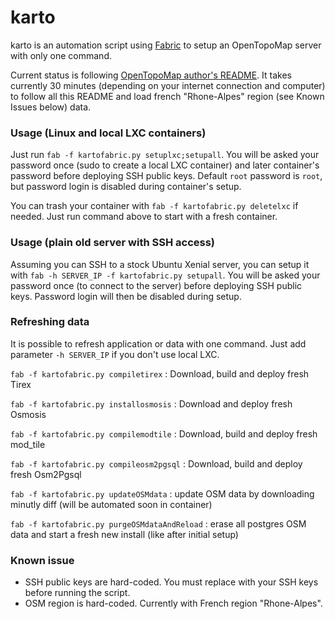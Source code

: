 karto
===========
karto is an automation script using [Fabric](http://www.fabfile.org/) to setup an OpenTopoMap server with only one command.

Current status is following [OpenTopoMap author's README](https://github.com/der-stefan/OpenTopoMap/blob/master/mapnik/HOWTO_Server_16.04). It takes currently 30 minutes (depending on your internet connection and computer) to follow all this README and load french "Rhone-Alpes" region (see Known Issues below) data.

### Usage (Linux and local LXC containers)

Just run `fab -f kartofabric.py setuplxc;setupall`. You will be asked your password once (sudo to create a local LXC container) and later container's password before deploying SSH public keys. Default `root` password is `root`, but password login is disabled during container's setup.

You can trash your container with `fab -f kartofabric.py deletelxc` if needed. Just run command above to start with a fresh container.

### Usage (plain old server with SSH access)

Assuming you can SSH to a stock Ubuntu Xenial server, you can setup it with `fab -h SERVER_IP -f kartofabric.py setupall`. You will be asked your password once (to connect to the server) before deploying SSH public keys. Password login will then be disabled during setup.

### Refreshing data

It is possible to refresh application or data with one command. Just add parameter `-h SERVER_IP` if you don't use local LXC.

`fab -f kartofabric.py compiletirex` : Download, build and deploy fresh Tirex

`fab -f kartofabric.py installosmosis` : Download and deploy fresh Osmosis

`fab -f kartofabric.py compilemodtile` : Download, build and deploy fresh mod_tile

`fab -f kartofabric.py compileosm2pgsql` : Download, build and deploy fresh Osm2Pgsql

`fab -f kartofabric.py updateOSMdata` : update OSM data by downloading minutly diff (will be automated soon in container)

`fab -f kartofabric.py purgeOSMdataAndReload` : erase all postgres OSM data and start a fresh new install (like after initial setup)


### Known issue

- SSH public keys are hard-coded. You must replace with your SSH keys before running the script.
- OSM region is hard-coded. Currently with French region "Rhone-Alpes".
